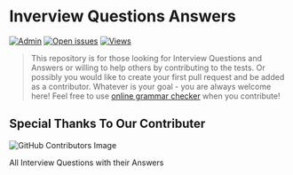 # Inverview Questions Answers

<a id="top-page"></a>
[![Admin](https://img.shields.io/badge/admin-qasimqlf-red)](https://github.com/qasimqlf)
[![Open issues](https://img.shields.io/github/issues/qasimqlf/Inverview-Questions-Answers)](https://github.com/qasimqlf/Inverview-Questions-Answers/issues)
[![Views](https://hits.seeyoufarm.com/api/count/incr/badge.svg?url=https%3A%2F%2Fgithub.com%2Fqasimqlf%2FInverview-Questions-Answers&count_bg=%2379C83D&title_bg=%23555555&icon=&icon_color=%23E7E7E7&title=hits&edge_flat=false)](https://hits.seeyoufarm.com)

> This repository is for those looking for Interview Questions and Answers or willing to help others by contributing to the tests. Or possibly you would like to create your first pull request and be added as a contributor. Whatever is your goal - you are always welcome here! Feel free to use [online grammar checker](https://www.grammarly.com/) when you contribute!

## Special Thanks To Our Contributer

![GitHub Contributors Image](https://contrib.rocks/image?repo=qasimqlf/Inverview-Questions-Answers)

All Interview Questions with their Answers
